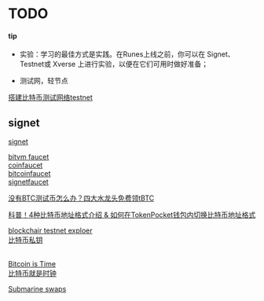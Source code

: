 
# TODO
#### tip
<!-- TODO -->
* 实验：学习的最佳方式是实践。在Runes上线之前，你可以在 Signet、Testnet或 Xverse 上进行实验，以便在它们可用时做好准备；


* 测试网，轻节点

[搭建比特币测试网络testnet](https://github.com/youngqqcn/QBlockChainNotes/blob/master/%E6%AF%94%E7%89%B9%E5%B8%81/1-%E6%90%AD%E5%BB%BA%E6%AF%94%E7%89%B9%E5%B8%81%E6%B5%8B%E8%AF%95%E7%BD%91%E7%BB%9Ctestnet.md) 


## signet
<!-- TODO -->
[signet](https://bitcoinops.org/en/topics/signet/)     


[bitvm faucet](https://faucet.bitvmcn.xyz/)  
[coinfaucet](https://coinfaucet.eu/en/btc-testnet/)   
[bitcoinfaucet](https://bitcoinfaucet.uo1.net/)  
[signetfaucet](https://signetfaucet.com/)  



[没有BTC测试币怎么办？四大水龙头免费领tBTC](https://medium.com/@btc6540/%E6%B2%A1%E6%9C%89btc%E6%B5%8B%E8%AF%95%E5%B8%81%E6%80%8E%E4%B9%88%E5%8A%9E-%E5%9B%9B%E5%A4%A7%E6%B0%B4%E9%BE%99%E5%A4%B4%E5%85%8D%E8%B4%B9%E9%A2%86tbtc-a3651ab12cd8)    

[科普！4种比特币地址格式介绍 & 如何在TokenPocket钱包内切换比特币地址格式](https://tokenpocket-gm.medium.com/%E7%A7%91%E6%99%AE-4%E7%A7%8D%E6%AF%94%E7%89%B9%E5%B8%81%E5%9C%B0%E5%9D%80%E6%A0%BC%E5%BC%8F%E4%BB%8B%E7%BB%8D-%E5%A6%82%E4%BD%95%E5%9C%A8tokenpocket%E9%92%B1%E5%8C%85%E5%86%85%E5%88%87%E6%8D%A2%E6%AF%94%E7%89%B9%E5%B8%81%E5%9C%B0%E5%9D%80%E6%A0%BC%E5%BC%8F-91efc42659d4)     

[blockchair testnet exploer](https://blockchair.com/zh/bitcoin/testnet)   
[比特币私钥](https://aandds.com/blog/bitcoin-key-addr.html#f405423b)      
[]()   
[]()


[Bitcoin is Time](https://www.swanbitcoin.com/bitcoin-is-time/)       
[比特币就是时钟](https://www.btcstudy.org/2021/09/29/bitcoin-is-time/)      
[]()


[Submarine swaps](https://bitcoinops.org/en/topics/submarine-swaps/)      
